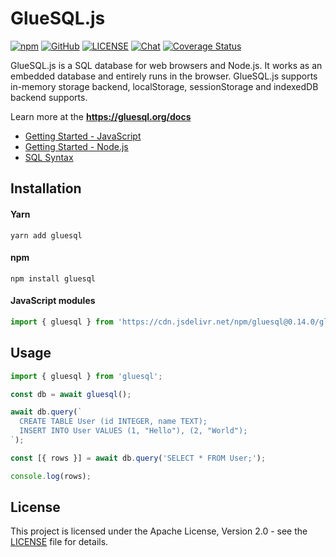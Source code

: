 # GlueSQL.js

[![npm](https://img.shields.io/npm/v/gluesql)](https://www.npmjs.com/package/gluesql)
[![GitHub](https://img.shields.io/github/stars/gluesql/gluesql)](https://github.com/gluesql/gluesql)
[![LICENSE](https://img.shields.io/crates/l/gluesql.svg)](https://github.com/gluesql/gluesql/blob/main/LICENSE)
[![Chat](https://img.shields.io/discord/780298017940176946)](https://discord.gg/C6TDEgzDzY)
[![Coverage Status](https://coveralls.io/repos/github/gluesql/gluesql/badge.svg?branch=main)](https://coveralls.io/github/gluesql/gluesql?branch=main)

GlueSQL.js is a SQL database for web browsers and Node.js. It works as an embedded database and entirely runs in the browser.
GlueSQL.js supports in-memory storage backend, localStorage, sessionStorage and indexedDB backend supports.


Learn more at the **<https://gluesql.org/docs>**

* [Getting Started - JavaScript](https://gluesql.org/docs/dev/getting-started/javascript-web)
* [Getting Started - Node.js](https://gluesql.org/docs/dev/getting-started/nodejs)
* [SQL Syntax](https://gluesql.org/docs/dev/sql-syntax/intro)

## Installation

#### Yarn
```
yarn add gluesql
```

#### npm
```
npm install gluesql
```

#### JavaScript modules
```javascript
import { gluesql } from 'https://cdn.jsdelivr.net/npm/gluesql@0.14.0/gluesql.js';
```

## Usage

```javascript
import { gluesql } from 'gluesql';

const db = await gluesql();

await db.query(`
  CREATE TABLE User (id INTEGER, name TEXT);
  INSERT INTO User VALUES (1, "Hello"), (2, "World");
`);

const [{ rows }] = await db.query('SELECT * FROM User;');

console.log(rows);
```

## License

This project is licensed under the Apache License, Version 2.0 - see the [LICENSE](https://raw.githubusercontent.com/gluesql/gluesql/main/LICENSE) file for details.
